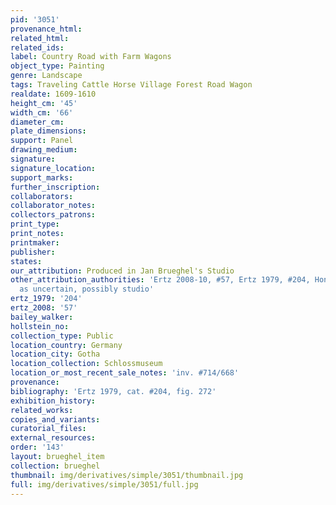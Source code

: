 ```yaml
---
pid: '3051'
provenance_html: 
related_html: 
related_ids: 
label: Country Road with Farm Wagons
object_type: Painting
genre: Landscape
tags: Traveling Cattle Horse Village Forest Road Wagon
realdate: 1609-1610
height_cm: '45'
width_cm: '66'
diameter_cm: 
plate_dimensions: 
support: Panel
drawing_medium: 
signature: 
signature_location: 
support_marks: 
further_inscription: 
collaborators: 
collaborator_notes: 
collectors_patrons: 
print_type: 
print_notes: 
printmaker: 
publisher: 
states: 
our_attribution: Produced in Jan Brueghel's Studio
other_attribution_authorities: 'Ertz 2008-10, #57, Ertz 1979, #204, Honig database
  as uncertain, possibly studio'
ertz_1979: '204'
ertz_2008: '57'
bailey_walker: 
hollstein_no: 
collection_type: Public
location_country: Germany
location_city: Gotha
location_collection: Schlossmuseum
location_or_most_recent_sale_notes: 'inv. #714/668'
provenance: 
bibliography: 'Ertz 1979, cat. #204, fig. 272'
exhibition_history: 
related_works: 
copies_and_variants: 
curatorial_files: 
external_resources: 
order: '143'
layout: brueghel_item
collection: brueghel
thumbnail: img/derivatives/simple/3051/thumbnail.jpg
full: img/derivatives/simple/3051/full.jpg
---
```

